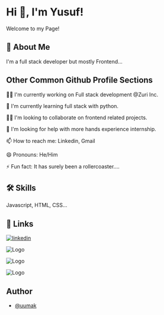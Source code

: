 # Hi 👋, I'm Yusuf! 

Welcome to my Page!

## 🚀 About Me
I'm a full stack developer but mostly Frontend...


## Other Common Github Profile Sections
👩‍💻 I'm currently working on Full stack development @Zuri Inc.

🧠 I'm currently learning full stack with python.

👯‍♀️ I'm looking to collaborate on frontend related projects.

🤔 I'm looking for help with more hands experience internship. 

📫 How to reach me: Linkedin, Gmail

😄 Pronouns: He/Him

⚡️ Fun fact: It has surely been a rollercoaster....


## 🛠 Skills
Javascript, HTML, CSS...


## 🔗 Links
[![linkedin](https://img.shields.io/badge/linkedin-0A66C2?style=for-the-badge&logo=linkedin&logoColor=white)](https://www.linkedin.com/in/yusuf-makanjuola-953149222/)



![Logo](https://encrypted-tbn0.gstatic.com/images?q=tbn:ANd9GcR0CEk5HONs6LzbULmmHSVvJe5FdeJItvP4fea8rzTy8hlG2T6008Ylj0kSUnImmqjk9qw&usqp=CAU)

![Logo](https://cdn-icons-png.flaticon.com/512/919/919826.png)

![Logo](https://cms.rootstack.com/sites/default/files/inline-images/javascript%20logo_0.png)



## Author

- [@uumak](https://github.com/uumak)

